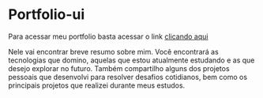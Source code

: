 
# Portfolio-ui

Para acessar meu portfolio basta acessar o link
[clicando aqui](https://main--sensational-vacherin-961c95.netlify.app/)


Nele vai encontrar breve resumo sobre mim. Você encontrará as tecnologias que domino, aquelas que estou atualmente estudando e as que desejo explorar no futuro. Também compartilho alguns dos projetos pessoais que desenvolvi para resolver desafios cotidianos, bem como os principais projetos que realizei durante meus estudos.
